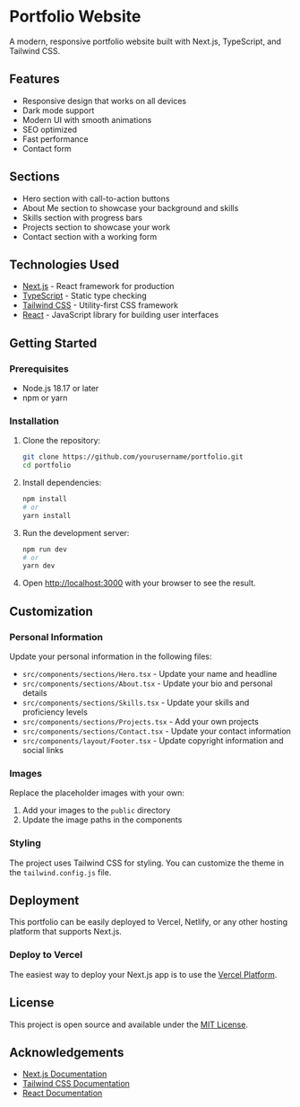 # Portfolio Website

A modern, responsive portfolio website built with Next.js, TypeScript, and Tailwind CSS.

## Features

-   Responsive design that works on all devices
-   Dark mode support
-   Modern UI with smooth animations
-   SEO optimized
-   Fast performance
-   Contact form

## Sections

-   Hero section with call-to-action buttons
-   About Me section to showcase your background and skills
-   Skills section with progress bars
-   Projects section to showcase your work
-   Contact section with a working form

## Technologies Used

-   [Next.js](https://nextjs.org/) - React framework for production
-   [TypeScript](https://www.typescriptlang.org/) - Static type checking
-   [Tailwind CSS](https://tailwindcss.com/) - Utility-first CSS framework
-   [React](https://reactjs.org/) - JavaScript library for building user interfaces

## Getting Started

### Prerequisites

-   Node.js 18.17 or later
-   npm or yarn

### Installation

1. Clone the repository:

    ```bash
    git clone https://github.com/yourusername/portfolio.git
    cd portfolio
    ```

2. Install dependencies:

    ```bash
    npm install
    # or
    yarn install
    ```

3. Run the development server:

    ```bash
    npm run dev
    # or
    yarn dev
    ```

4. Open [http://localhost:3000](http://localhost:3000) with your browser to see the result.

## Customization

### Personal Information

Update your personal information in the following files:

-   `src/components/sections/Hero.tsx` - Update your name and headline
-   `src/components/sections/About.tsx` - Update your bio and personal details
-   `src/components/sections/Skills.tsx` - Update your skills and proficiency levels
-   `src/components/sections/Projects.tsx` - Add your own projects
-   `src/components/sections/Contact.tsx` - Update your contact information
-   `src/components/layout/Footer.tsx` - Update copyright information and social links

### Images

Replace the placeholder images with your own:

1. Add your images to the `public` directory
2. Update the image paths in the components

### Styling

The project uses Tailwind CSS for styling. You can customize the theme in the `tailwind.config.js` file.

## Deployment

This portfolio can be easily deployed to Vercel, Netlify, or any other hosting platform that supports Next.js.

### Deploy to Vercel

The easiest way to deploy your Next.js app is to use the [Vercel Platform](https://vercel.com/new?utm_medium=default-template&filter=next.js&utm_source=create-next-app&utm_campaign=create-next-app-readme).

## License

This project is open source and available under the [MIT License](LICENSE).

## Acknowledgements

-   [Next.js Documentation](https://nextjs.org/docs)
-   [Tailwind CSS Documentation](https://tailwindcss.com/docs)
-   [React Documentation](https://reactjs.org/docs/getting-started.html)
